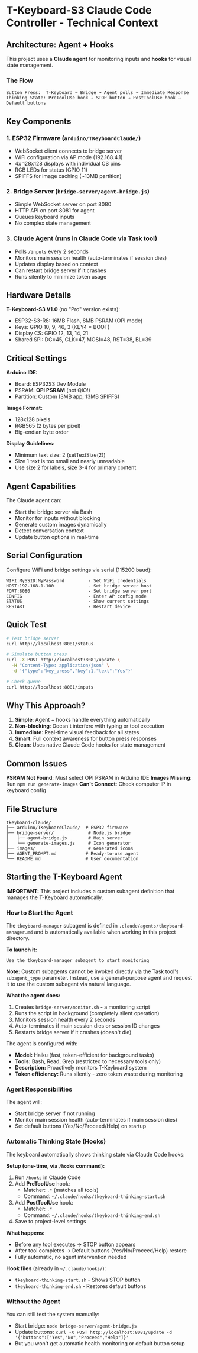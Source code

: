 # T-Keyboard-S3 Claude Code Controller - Technical Context

## Architecture: Agent + Hooks

This project uses a **Claude agent** for monitoring inputs and **hooks** for visual state management.

### The Flow
```
Button Press:  T-Keyboard → Bridge → Agent polls → Immediate Response
Thinking State: PreToolUse hook → STOP button → PostToolUse hook → Default buttons
```

## Key Components

### 1. ESP32 Firmware (`arduino/TKeyboardClaude/`)
- WebSocket client connects to bridge server
- WiFi configuration via AP mode (192.168.4.1)
- 4x 128x128 displays with individual CS pins
- RGB LEDs for status (GPIO 11)
- SPIFFS for image caching (~13MB partition)

### 2. Bridge Server (`bridge-server/agent-bridge.js`)
- Simple WebSocket server on port 8080
- HTTP API on port 8081 for agent
- Queues keyboard inputs
- No complex state management

### 3. Claude Agent (runs in Claude Code via Task tool)
- Polls `/inputs` every 2 seconds
- Monitors main session health (auto-terminates if session dies)
- Updates display based on context
- Can restart bridge server if it crashes
- Runs silently to minimize token usage

## Hardware Details

**T-Keyboard-S3 V1.0** (no "Pro" version exists):
- ESP32-S3-R8: 16MB Flash, 8MB PSRAM (OPI mode)
- Keys: GPIO 10, 9, 46, 3 (KEY4 = BOOT)
- Display CS: GPIO 12, 13, 14, 21
- Shared SPI: DC=45, CLK=47, MOSI=48, RST=38, BL=39

## Critical Settings

**Arduino IDE:**
- Board: ESP32S3 Dev Module
- PSRAM: **OPI PSRAM** (not QIO!)
- Partition: Custom (3MB app, 13MB SPIFFS)

**Image Format:**
- 128x128 pixels
- RGB565 (2 bytes per pixel)
- Big-endian byte order

**Display Guidelines:**
- Minimum text size: 2 (setTextSize(2))
- Size 1 text is too small and nearly unreadable
- Use size 2 for labels, size 3-4 for primary content

## Agent Capabilities

The Claude agent can:
- Start the bridge server via Bash
- Monitor for inputs without blocking
- Generate custom images dynamically
- Detect conversation context
- Update button options in real-time

## Serial Configuration

Configure WiFi and bridge settings via serial (115200 baud):

```
WIFI:MySSID:MyPassword         - Set WiFi credentials
HOST:192.168.1.100             - Set bridge server host
PORT:8080                      - Set bridge server port
CONFIG                         - Enter AP config mode
STATUS                         - Show current settings
RESTART                        - Restart device
```

## Quick Test

```bash
# Test bridge server
curl http://localhost:8081/status

# Simulate button press
curl -X POST http://localhost:8081/update \
  -H "Content-Type: application/json" \
  -d '{"type":"key_press","key":1,"text":"Yes"}'

# Check queue
curl http://localhost:8081/inputs
```

## Why This Approach?

1. **Simple**: Agent + hooks handle everything automatically
2. **Non-blocking**: Doesn't interfere with typing or tool execution
3. **Immediate**: Real-time visual feedback for all states
4. **Smart**: Full context awareness for button press responses
5. **Clean**: Uses native Claude Code hooks for state management

## Common Issues

**PSRAM Not Found**: Must select OPI PSRAM in Arduino IDE
**Images Missing**: Run `npm run generate-images`
**Can't Connect**: Check computer IP in keyboard config

## File Structure
```
tkeyboard-claude/
├── arduino/TKeyboardClaude/  # ESP32 firmware
├── bridge-server/             # Node.js bridge
│   ├── agent-bridge.js        # Main server
│   └── generate-images.js     # Icon generator
├── images/                    # Generated icons
├── AGENT_PROMPT.md           # Ready-to-use agent
└── README.md                 # User documentation
```

## Starting the T-Keyboard Agent

**IMPORTANT:** This project includes a custom subagent definition that manages the T-Keyboard automatically.

### How to Start the Agent

The `tkeyboard-manager` subagent is defined in `.claude/agents/tkeyboard-manager.md` and is automatically available when working in this project directory.

**To launch it:**
```
Use the tkeyboard-manager subagent to start monitoring
```

**Note:** Custom subagents cannot be invoked directly via the Task tool's `subagent_type` parameter. Instead, use a general-purpose agent and request it to use the custom subagent via natural language.

**What the agent does:**
1. Creates `bridge-server/monitor.sh` - a monitoring script
2. Runs the script in background (completely silent operation)
3. Monitors session health every 2 seconds
4. Auto-terminates if main session dies or session ID changes
5. Restarts bridge server if it crashes (doesn't die)

The agent is configured with:
- **Model:** Haiku (fast, token-efficient for background tasks)
- **Tools:** Bash, Read, Grep (restricted to necessary tools only)
- **Description:** Proactively monitors T-Keyboard system
- **Token efficiency:** Runs silently - zero token waste during monitoring

### Agent Responsibilities

The agent will:
- Start bridge server if not running
- Monitor main session health (auto-terminates if main session dies)
- Set default buttons (Yes/No/Proceed/Help) on startup

### Automatic Thinking State (Hooks)

The keyboard automatically shows thinking state via Claude Code hooks:

**Setup (one-time, via `/hooks` command):**
1. Run `/hooks` in Claude Code
2. Add **PreToolUse** hook:
   - Matcher: `.*` (matches all tools)
   - Command: `~/.claude/hooks/tkeyboard-thinking-start.sh`
3. Add **PostToolUse** hook:
   - Matcher: `.*`
   - Command: `~/.claude/hooks/tkeyboard-thinking-end.sh`
4. Save to project-level settings

**What happens:**
- Before any tool executes → STOP button appears
- After tool completes → Default buttons (Yes/No/Proceed/Help) restore
- Fully automatic, no agent intervention needed

**Hook files** (already in `~/.claude/hooks/`):
- `tkeyboard-thinking-start.sh` - Shows STOP button
- `tkeyboard-thinking-end.sh` - Restores default buttons

### Without the Agent

You can still test the system manually:
- Start bridge: `node bridge-server/agent-bridge.js`
- Update buttons: `curl -X POST http://localhost:8081/update -d '{"buttons":["Yes","No","Proceed","Help"]}'`
- But you won't get automatic health monitoring or default button setup